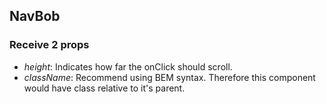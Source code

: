 ## NavBob

### Receive 2 props
* _height_: Indicates how far the onClick should scroll.
* _className_: Recommend using BEM syntax.  Therefore this component would have class relative to it's parent.
